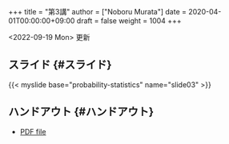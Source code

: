 +++
title = "第3講"
author = ["Noboru Murata"]
date = 2020-04-01T00:00:00+09:00
draft = false
weight = 1004
+++

<span class="timestamp-wrapper"><span class="timestamp">&lt;2022-09-19 Mon&gt; </span></span> 更新


## スライド {#スライド}

{{< myslide base="probability-statistics" name="slide03" >}}


## ハンドアウト {#ハンドアウト}

-   [PDF file](https://noboru-murata.github.io/probability-statistics/pdfs/slide03.pdf)
